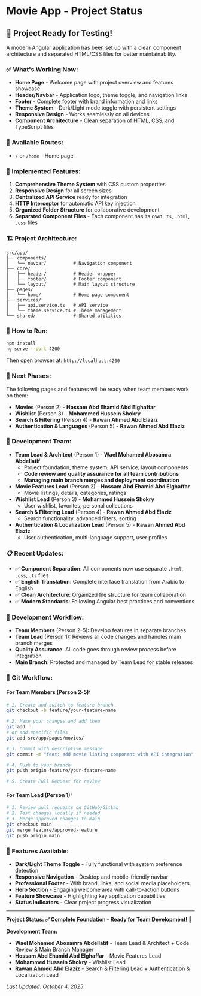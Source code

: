 # Movie App - Project Status

## 🎯 Project Ready for Testing!

A modern Angular application has been set up with a clean component architecture and separated HTML/CSS files for better maintainability.

### ✅ What's Working Now:

- **Home Page** - Welcome page with project overview and features showcase
- **Header/Navbar** - Application logo, theme toggle, and navigation links
- **Footer** - Complete footer with brand information and links
- **Theme System** - Dark/Light mode toggle with persistent settings
- **Responsive Design** - Works seamlessly on all devices
- **Component Architecture** - Clean separation of HTML, CSS, and TypeScript files

### 🔗 Available Routes:

- `/` or `/home` - Home page

### 🎨 Implemented Features:

1. **Comprehensive Theme System** with CSS custom properties
2. **Responsive Design** for all screen sizes
3. **Centralized API Service** ready for integration
4. **HTTP Interceptor** for automatic API key injection
5. **Organized Folder Structure** for collaborative development
6. **Separated Component Files** - Each component has its own `.ts`, `.html`, `.css` files

### 🏗️ Project Architecture:

```
src/app/
├── components/
│   └── navbar/          # Navigation component
├── core/
│   ├── header/          # Header wrapper
│   ├── footer/          # Footer component
│   └── layout/          # Main layout structure
├── pages/
│   └── home/            # Home page component
├── services/
│   ├── api.service.ts   # API service
│   └── theme.service.ts # Theme management
└── shared/              # Shared utilities
```

### 🚀 How to Run:

```bash
npm install
ng serve --port 4200
```

Then open browser at: `http://localhost:4200`

### 🔮 Next Phases:

The following pages and features will be ready when team members work on them:

- **Movies** (Person 2) - **Hossam Abd Ehamid Abd Elghaffar**
- **Wishlist** (Person 3) - **Mohammed Hussein Shokry**
- **Search & Filtering** (Person 4) - **Rawan Ahmed Abd Elaziz**
- **Authentication & Languages** (Person 5) - **Rawan Ahmed Abd Elaziz**

### 👥 Development Team:

- **Team Lead & Architect** (Person 1) - **Wael Mohamed Abosamra Abdellatif**
  - Project foundation, theme system, API service, layout components
  - **Code review and quality assurance for all team contributions**
  - **Managing main branch merges and deployment coordination**
- **Movie Features Lead** (Person 2) - **Hossam Abd Ehamid Abd Elghaffar**
  - Movie listings, details, categories, ratings
- **Wishlist Lead** (Person 3) - **Mohammed Hussein Shokry**
  - User wishlist, favorites, personal collections
- **Search & Filtering Lead** (Person 4) - **Rawan Ahmed Abd Elaziz**
  - Search functionality, advanced filters, sorting
- **Authentication & Localization Lead** (Person 5) - **Rawan Ahmed Abd Elaziz**
  - User authentication, multi-language support, user profiles

### 📋 Recent Updates:

- ✅ **Component Separation**: All components now use separate `.html`, `.css`, `.ts` files
- ✅ **English Translation**: Complete interface translation from Arabic to English
- ✅ **Clean Architecture**: Organized file structure for team collaboration
- ✅ **Modern Standards**: Following Angular best practices and conventions

### 🔄 Development Workflow:

- **Team Members** (Person 2-5): Develop features in separate branches
- **Team Lead** (Person 1): Reviews all code changes and handles main branch merges
- **Quality Assurance**: All code goes through review process before integration
- **Main Branch**: Protected and managed by Team Lead for stable releases

### 🌿 Git Workflow:

#### For Team Members (Person 2-5):
```bash
# 1. Create and switch to feature branch
git checkout -b feature/your-feature-name

# 2. Make your changes and add them
git add .
# or add specific files
git add src/app/pages/movies/

# 3. Commit with descriptive message
git commit -m "feat: add movie listing component with API integration"

# 4. Push to your branch
git push origin feature/your-feature-name

# 5. Create Pull Request for review
```

#### For Team Lead (Person 1):
```bash
# 1. Review pull requests on GitHub/GitLab
# 2. Test changes locally if needed
# 3. Merge approved changes to main
git checkout main
git merge feature/approved-feature
git push origin main
```

### 🎨 Features Available:

- **Dark/Light Theme Toggle** - Fully functional with system preference detection
- **Responsive Navigation** - Desktop and mobile-friendly navbar
- **Professional Footer** - With brand, links, and social media placeholders
- **Hero Section** - Engaging welcome area with call-to-action buttons
- **Feature Showcase** - Highlighting key application capabilities
- **Status Indicators** - Clear project progress visualization

---

**Project Status: ✅ Complete Foundation - Ready for Team Development! 🎉**

**Development Team:**
- **Wael Mohamed Abosamra Abdellatif** - Team Lead & Architect + Code Review & Main Branch Manager
- **Hossam Abd Ehamid Abd Elghaffar** - Movie Features Lead
- **Mohammed Hussein Shokry** - Wishlist Lead  
- **Rawan Ahmed Abd Elaziz** - Search & Filtering Lead + Authentication & Localization Lead

*Last Updated: October 4, 2025*
